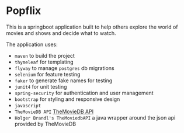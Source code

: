 # Popflix

This is a springboot application built to help others explore the world of movies and shows and decide what to watch.

The application uses:

- `maven` to build the project
- `thymeleaf` for templating
- `flyway` to manage `postgres` db migrations
- `selenium` for feature testing
- `faker` to generate fake names for testing
- `junit4` for unit testing
- `spring-security` for authentication and user management
- `bootstrap` for styling and responsive design
- `javascript`
- `TheMovieDB API` [TheMovieDB API](https://www.themoviedb.org/documentation/api)
- `Holger Brandl's TheMoviedbAPI` a java wrapper around the json api provided by TheMovieDB
